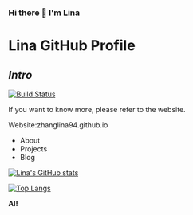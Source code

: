 ### Hi there 👋 I'm Lina

<!--
**zhanglina94/zhanglina94** is a ✨ _special_ ✨ repository because its `README.md` (this file) appears on your GitHub profile.

Here are some ideas to get you started:

- 🔭 I’m currently working on ...
- 🌱 I’m currently learning ...
- 👯 I’m looking to collaborate on ...
- 🤔 I’m looking for help with ...
- 💬 Ask me about ...
- 📫 How to reach me: ...
- 😄 Pronouns: ...
- ⚡ Fun fact: ...
-->
# Lina  GitHub Profile 
## _Intro_


[![Build Status](https://travis-ci.org/joemccann/dillinger.svg?branch=master)](https://travis-ci.org/joemccann/dillinger)

If you want to know more, please refer to the website.

Website:zhanglina94.github.io
- About
- Projects
- Blog
 
[![Lina's GitHub stats](https://github-readme-stats.vercel.app/api?username=zhanglina94)](https://github.com/anuraghazra/github-readme-stats)

[![Top Langs](https://github-readme-stats.vercel.app/api/top-langs/?username=zhanglina94&layout=compact)](https://github.com/anuraghazra/github-readme-stats)


**AI!**

